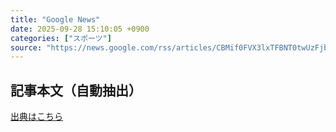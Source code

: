 ```yaml
---
title: "Google News"
date: 2025-09-28 15:10:05 +0900
categories: ["スポーツ"]
source: "https://news.google.com/rss/articles/CBMif0FVX3lxTFBNT0twUzFjbHdoMk83TUhXUkdkT3MxSGF0Uld1ampqbDJUV25MeTZfSDJrNGdtbWFFc0N4RDlvVWxCMnJocTNzVVRzSGNGZkh3eTdaNk9TMllXMXBHSHpIOUlZNGwwc3FxTmNaajAzSHhHZnFDcTJ0WERFdTJVcTA?oc=5"
---
```


## 記事本文（自動抽出）
<body class="y0K44d EA71Tc" id="readabilityBody"></body>

[出典はこちら](https://news.google.com/rss/articles/CBMif0FVX3lxTFBNT0twUzFjbHdoMk83TUhXUkdkT3MxSGF0Uld1ampqbDJUV25MeTZfSDJrNGdtbWFFc0N4RDlvVWxCMnJocTNzVVRzSGNGZkh3eTdaNk9TMllXMXBHSHpIOUlZNGwwc3FxTmNaajAzSHhHZnFDcTJ0WERFdTJVcTA?oc=5)
